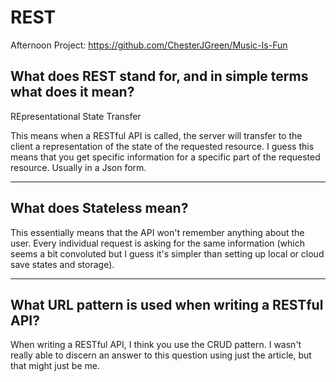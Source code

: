 # REST

Afternoon Project: https://github.com/ChesterJGreen/Music-Is-Fun

## What does REST stand for, and in simple terms what does it mean?

REpresentational
State
Transfer

This means when a RESTful API is called, the server will transfer to the client a representation of the state of the requested resource. I guess this means that you get specific information for a specific part of the requested resource. Usually in a Json form.

---

## What does Stateless mean?

This essentially means that the API won't remember anything about the user. Every individual request is asking for the same information (which seems a bit convoluted but I guess it's simpler than setting up local or cloud save states and storage).

---

## What URL pattern is used when writing a RESTful API?

When writing a RESTful API, I think you use the CRUD pattern. I wasn't really able to discern an answer to this question using just the article, but that might just be me.
